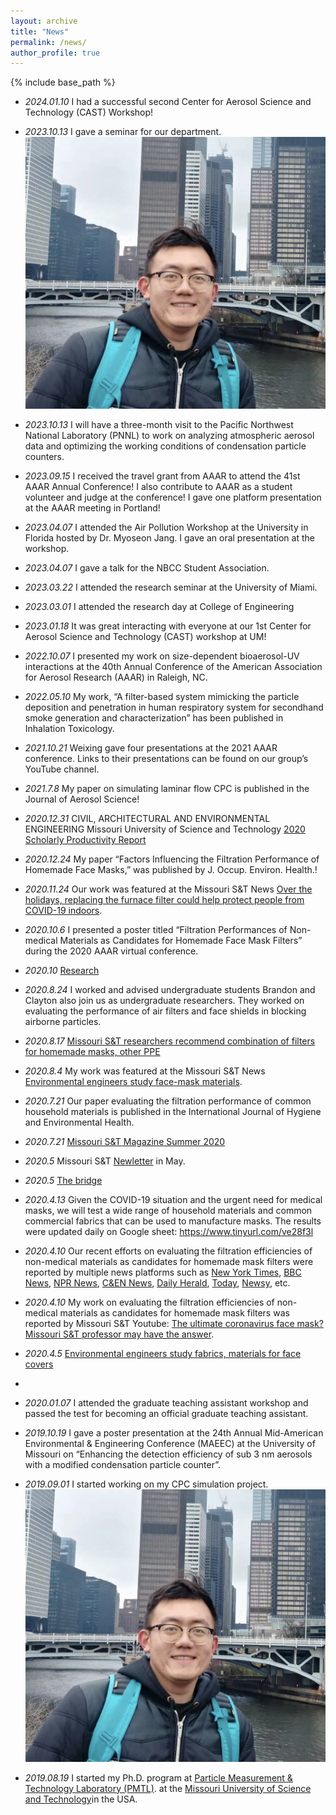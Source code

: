 ```yaml
---
layout: archive
title: "News"
permalink: /news/
author_profile: true
---
```


{% include base_path %}

- *2024.01.10* I had a successful second Center for Aerosol Science and Technology (CAST) Workshop!

- *2023.10.13* I gave a seminar for our department. ![Weixing Hao's Avatar](/images/weixing_photo_3.jpg "Weixing Hao")


- *2023.10.13* I will have a three-month visit to the Pacific Northwest National Laboratory (PNNL) to work on analyzing atmospheric aerosol data and optimizing the working conditions of condensation particle counters. 

- *2023.09.15* I received the travel grant from AAAR to attend the 41st AAAR Annual Conference! I also contribute to AAAR as a student volunteer and judge at the conference! I gave one platform presentation at the AAAR meeting in Portland! 

- *2023.04.07* I attended the Air Pollution Workshop at the University in Florida hosted by Dr. Myoseon Jang. I gave an oral presentation at the workshop.

- *2023.04.07* I gave a talk for the NBCC Student Association.

- *2023.03.22* I attended the research seminar at the University of Miami.

- *2023.03.01* I attended the research day at College of Engineering

- *2023.01.18* It was great interacting with everyone at our 1st Center for Aerosol Science and Technology (CAST) workshop at UM! 

- *2022.10.07* I presented my work on size-dependent bioaerosol-UV interactions at the 40th Annual Conference of the American Association for Aerosol Research (AAAR) in Raleigh, NC.

- *2022.05.10* My work, “A filter-based system mimicking the particle deposition and penetration in human respiratory system for secondhand smoke generation and characterization” has been published in Inhalation Toxicology.

- *2021.10.21* Weixing gave four presentations at the 2021 AAAR conference. Links to their presentations can be found on our group’s YouTube channel.

- *2021.7.8* My paper on simulating laminar flow CPC is published in the Journal of Aerosol Science!
  
- *2020.12.31* CIVIL, ARCHITECTURAL AND ENVIRONMENTAL ENGINEERING Missouri University of Science and Technology [2020 Scholarly Productivity Report](https://scholarsmine.mst.edu/cgi/viewcontent.cgi?article=1008&context=care-scholarly_productivity_reports)

- *2020.12.24* My paper “Factors Influencing the Filtration Performance of Homemade Face Masks,” was published by  J. Occup. Environ. Health.!
  
- *2020.11.24* Our work was featured at the Missouri S&T News [Over the holidays, replacing the furnace filter could help protect people from COVID-19 indoors](https://news.mst.edu/2020/11/over-the-holidays-replacing-the-furnace-filter-could-help-protect-people-from-covid-19-indoors/).
  
- *2020.10.6* I presented a poster titled “Filtration Performances of Non-medical Materials as Candidates for Homemade Face Mask Filters” during the 2020 AAAR virtual conference.
  
- *2020.10* [Research](https://research.mst.edu/media/research/research/documents/researchmagazine/reSearch_2020_web.pdf)
  
- *2020.8.24* I worked and advised undergraduate students Brandon and Clayton also join us as undergraduate researchers. They worked on evaluating the performance of air filters and face shields in blocking airborne particles.
  
- *2020.8.17* [Missouri S&T researchers recommend combination of filters for homemade masks, other PPE](https://news.mst.edu/2020/08/missouri-st-researchers-recommend-combination-of-filters-for-homemade-masks-other-ppe/)
  
- *2020.8.4* My work was featured at the Missouri S&T News [Environmental engineers study face-mask materials](https://magazine.mst.edu/2020/08/environmental-engineers-study-face-mask-materials/).
  
- *2020.7.21* Our paper evaluating the filtration performance of common household materials is published in the International Journal of Hygiene and Environmental Health.
  
- *2020.7.21* [Missouri S&T Magazine Summer 2020](https://scholarsmine.mst.edu/cgi/viewcontent.cgi?article=1063&context=alumni-magazine)
  
- *2020.5* Missouri S&T [Newletter](https://massemail.mst.edu/w/lJ3oD6pjEyXqU6Q16vSTzg) in May.
  
- *2020.5* [The bridge](https://care.mst.edu/media/academic/care/documents/bridge/The%20Bridge_Spring%202020.pdf)
  
- *2020.4.13* Given the COVID-19 situation and the urgent need for medical masks, we will test a wide range of household materials and common commercial fabrics that can be used to manufacture masks. The results were updated daily on Google sheet: https://www.tinyurl.com/ve28f3l

- *2020.4.10* Our recent efforts on evaluating the filtration efficiencies of non-medical materials as candidates for homemade mask filters were reported by multiple news platforms such as [New York Times](https://www.nytimes.com/article/coronavirus-homemade-mask-material-DIY-face-mask-ppe.html), [BBC News](https://www.bbc.com/future/article/20200504-coronavirus-what-is-the-best-kind-of-face-mask), [NPR News](https://www.npr.org/sections/goatsandsoda/2020/04/22/840146830/adding-a-nylon-stocking-layer-could-boost-protection-from-cloth-masks-study-find), [C&EN News](https://cen.acs.org/materials/Scientists-take-closer-look-materials/98/i25), [Daily Herald](https://www.dailyherald.com/news/20200407/what-makes-for-a-good-homemade-face-mask/), [Today](https://www.today.com/style/what-type-fabric-best-face-masks-t179615), [Newsy](https://scrippsnews.com/stories/which-diy-masks-actually-work/), etc.

- *2020.4.10* My work on evaluating the filtration efficiencies of non-medical materials as candidates for homemade mask filters was reported by Missouri S&T Youtube: [The ultimate coronavirus face mask? Missouri S&T professor may have the answer](https://www.youtube.com/watch?v=xhckSGPT9Rg&t=1s).
  
- *2020.4.5* [Environmental engineers study fabrics, materials for face covers](https://news.mst.edu/2020/04/environmental-engineers-study-fabrics-materials-for-face-covers/)
- 
- *2020.01.07* I attended the graduate teaching assistant workshop and passed the test for becoming an official graduate teaching assistant.

- *2019.10.19* I gave a poster presentation at the 24th Annual Mid-American Environmental & Engineering Conference (MAEEC) at the University of Missouri on “Enhancing the detection efficiency of sub 3 nm aerosols with a modified condensation particle counter”.

- *2019.09.01* I started working on my CPC simulation project.![Example Image](/images/weixing_photo_3.jpg "This is an example image")
  
- *2019.08.19* I started my Ph.D. program at [Particle Measurement & Technology Laboratory (PMTL)](https://pmtl.coe.miami.edu/index.html). at the [Missouri University of Science and Technology](https://www.mst.edu/)in the USA.
